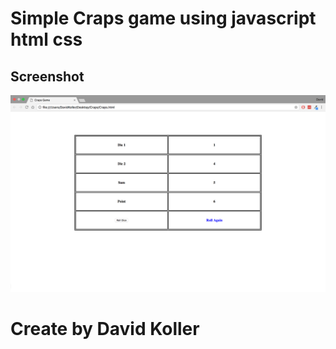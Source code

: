 Simple Craps game using javascript html css
===========================================


## Screenshot
[![IMAGE ALT TEXT HERE](https://github.com/kolldavi/Web-Development/blob/master/Craps/CrapsScreenShot.png?raw=true)](http://www.dkoller.com/Web-Development/Craps/Craps.html)


Create by David Koller
=======================
